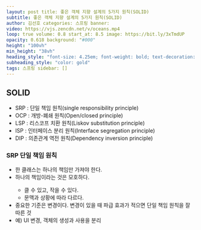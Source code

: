 ```yaml
---
layout: post title: 좋은 객체 지향 설계의 5가지 원칙(SOLID)
subtitle: 좋은 객체 지향 설계의 5가지 원칙(SOLID)
author: 김선호 categories: 스프링 banner:
video: https://vjs.zencdn.net/v/oceans.mp4
loop: true volume: 0.8 start_at: 8.5 image: https://bit.ly/3xTmdUP
opacity: 0.618 background: "#000"
height: "100vh"
min_height: "38vh"
heading_style: "font-size: 4.25em; font-weight: bold; text-decoration: underline"
subheading_style: "color: gold"
tags: 스프링 sidebar: []
---
```


<h2>
SOLID
</h2>
<ul>
<li>SRP : 단일 책임 원칙(single responsibility principle)</li>
<li>OCP : 개방-폐쇄 원칙(Open/closed principle)</li>
<li>LSP : 리스코프 치환 원칙(Liskov substitution principle)</li>
<li>ISP : 인터페이스 분리 원칙(Interface segregation principle)</li>
<li>DIP : 의존관계 역전 원칙(Dependency inversion principle)</li>
</ul>


<h3>
SRP 단일 책임 원칙
</h3>
<ul>
<li>한 클래스는 하나의 책임만 가져야 한다.</li>
<li>하나의 책임이라는 것은 모호하다.</li>
<ul>
<li>클 수 있고, 작을 수 있다.</li>
<li>문맥과 상황에 따라 다르다.</li>
</ul>
<li>중요한 기준은 변경이다. 변경이 있을 때 파급 효과가 적으면 단일 책임 원칙을 잘 따른 것</li>
<li>예) UI 변경, 객체의 생성과 사용을 분리</li>
</ul>